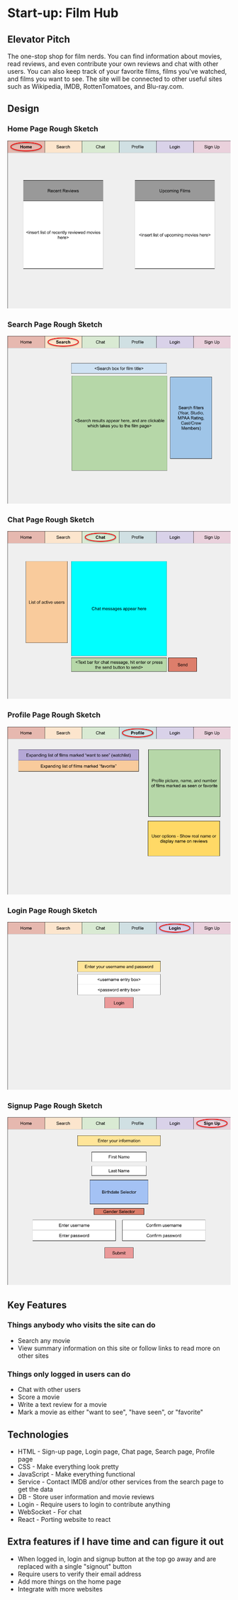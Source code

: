 # Start-up: Film Hub

## Elevator Pitch

The one-stop shop for film nerds. You can find information about movies, read reviews, and even contribute your own reviews and chat with other users. You can also keep track of your favorite films, films you've watched, and films you want to see. The site will be connected to other useful sites such as Wikipedia, IMDB, RottenTomatoes, and Blu-ray.com.

## Design

### Home Page Rough Sketch

![Home Page Rough Sketch](images/StartupSketchHomePage.png)

### Search Page Rough Sketch

![Search Page Rough Sketch](images/StartupSketchSearchPage.png)

### Chat Page Rough Sketch

![Chat Page Rough Sketch](images/StartupSketchChatPage.png)

### Profile Page Rough Sketch

![Profile Page Rough Sketch](images/StartupSketchProfilePage.png)

### Login Page Rough Sketch

![Login Page Rough Sketch](images/StartupSketchLoginPage.png)

### Signup Page Rough Sketch

![Signup Page Rough Sketch](images/StartupSketchSignupPage.png)

## Key Features

### Things anybody who visits the site can do
* Search any movie
* View summary information on this site or follow links to read more on other sites

### Things only logged in users can do
* Chat with other users
* Score a movie
* Write a text review for a movie
* Mark a movie as either "want to see", "have seen", or "favorite"

## Technologies

* HTML - Sign-up page, Login page, Chat page, Search page, Profile page
* CSS - Make everything look pretty
* JavaScript - Make everything functional
* Service - Contact IMDB and/or other services from the search page to get the data
* DB - Store user information and movie reviews
* Login - Require users to login to contribute anything
* WebSocket - For chat
* React - Porting website to react

## Extra features if I have time and can figure it out

* When logged in, login and signup button at the top go away and are replaced with a single "signout" button
* Require users to verify their email address
* Add more things on the home page
* Integrate with more websites
